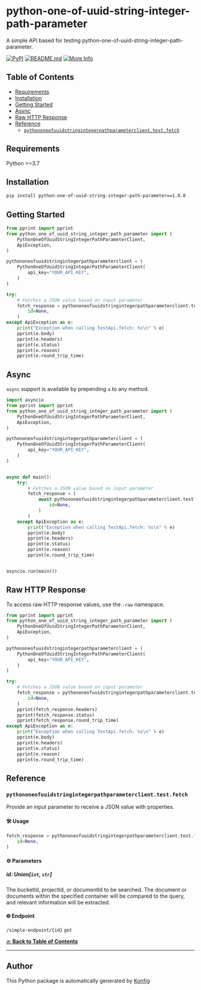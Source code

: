 # python-one-of-uuid-string-integer-path-parameter<a id="python-one-of-uuid-string-integer-path-parameter"></a>

A simple API based for testing python-one-of-uuid-string-integer-path-parameter.


[![PyPI](https://img.shields.io/badge/PyPI-v1.0.0-blue)](https://pypi.org/project/python-one-of-uuid-string-integer-path-parameter/1.0.0)
[![README.md](https://img.shields.io/badge/README-Click%20Here-green)](https://github.com/konfig-dev/konfig/tree/main/python#readme)
[![More Info](https://img.shields.io/badge/More%20Info-Click%20Here-orange)](http://example.com/support)

## Table of Contents<a id="table-of-contents"></a>

<!-- toc -->

- [Requirements](#requirements)
- [Installation](#installation)
- [Getting Started](#getting-started)
- [Async](#async)
- [Raw HTTP Response](#raw-http-response)
- [Reference](#reference)
  * [`pythononeofuuidstringintegerpathparameterclient.test.fetch`](#pythononeofuuidstringintegerpathparameterclienttestfetch)

<!-- tocstop -->

## Requirements<a id="requirements"></a>

Python >=3.7

## Installation<a id="installation"></a>

```sh
pip install python-one-of-uuid-string-integer-path-parameter==1.0.0
```

## Getting Started<a id="getting-started"></a>

```python
from pprint import pprint
from python_one_of_uuid_string_integer_path_parameter import (
    PythonOneOfUuidStringIntegerPathParameterClient,
    ApiException,
)

pythononeofuuidstringintegerpathparameterclient = (
    PythonOneOfUuidStringIntegerPathParameterClient(
        api_key="YOUR_API_KEY",
    )
)

try:
    # Fetches a JSON value based on input parameter
    fetch_response = pythononeofuuidstringintegerpathparameterclient.test.fetch(
        id=None,
    )
except ApiException as e:
    print("Exception when calling TestApi.fetch: %s\n" % e)
    pprint(e.body)
    pprint(e.headers)
    pprint(e.status)
    pprint(e.reason)
    pprint(e.round_trip_time)
```

## Async<a id="async"></a>

`async` support is available by prepending `a` to any method.

```python
import asyncio
from pprint import pprint
from python_one_of_uuid_string_integer_path_parameter import (
    PythonOneOfUuidStringIntegerPathParameterClient,
    ApiException,
)

pythononeofuuidstringintegerpathparameterclient = (
    PythonOneOfUuidStringIntegerPathParameterClient(
        api_key="YOUR_API_KEY",
    )
)


async def main():
    try:
        # Fetches a JSON value based on input parameter
        fetch_response = (
            await pythononeofuuidstringintegerpathparameterclient.test.afetch(
                id=None,
            )
        )
    except ApiException as e:
        print("Exception when calling TestApi.fetch: %s\n" % e)
        pprint(e.body)
        pprint(e.headers)
        pprint(e.status)
        pprint(e.reason)
        pprint(e.round_trip_time)


asyncio.run(main())
```

## Raw HTTP Response<a id="raw-http-response"></a>

To access raw HTTP response values, use the `.raw` namespace.

```python
from pprint import pprint
from python_one_of_uuid_string_integer_path_parameter import (
    PythonOneOfUuidStringIntegerPathParameterClient,
    ApiException,
)

pythononeofuuidstringintegerpathparameterclient = (
    PythonOneOfUuidStringIntegerPathParameterClient(
        api_key="YOUR_API_KEY",
    )
)

try:
    # Fetches a JSON value based on input parameter
    fetch_response = pythononeofuuidstringintegerpathparameterclient.test.raw.fetch(
        id=None,
    )
    pprint(fetch_response.headers)
    pprint(fetch_response.status)
    pprint(fetch_response.round_trip_time)
except ApiException as e:
    print("Exception when calling TestApi.fetch: %s\n" % e)
    pprint(e.body)
    pprint(e.headers)
    pprint(e.status)
    pprint(e.reason)
    pprint(e.round_trip_time)
```


## Reference<a id="reference"></a>
### `pythononeofuuidstringintegerpathparameterclient.test.fetch`<a id="pythononeofuuidstringintegerpathparameterclienttestfetch"></a>

Provide an input parameter to receive a JSON value with properties.

#### 🛠️ Usage<a id="🛠️-usage"></a>

```python
fetch_response = pythononeofuuidstringintegerpathparameterclient.test.fetch(
    id=None,
)
```

#### ⚙️ Parameters<a id="⚙️-parameters"></a>

##### id: Union[`int`, `str`]<a id="id-unionint-str"></a>


The bucketId, projectId, or documentId to be searched. The document or documents within the specified container will be compared to the query, and relevant information will be extracted.

#### 🌐 Endpoint<a id="🌐-endpoint"></a>

`/simple-endpoint/{id}` `get`

[🔙 **Back to Table of Contents**](#table-of-contents)

---


## Author<a id="author"></a>
This Python package is automatically generated by [Konfig](https://konfigthis.com)
